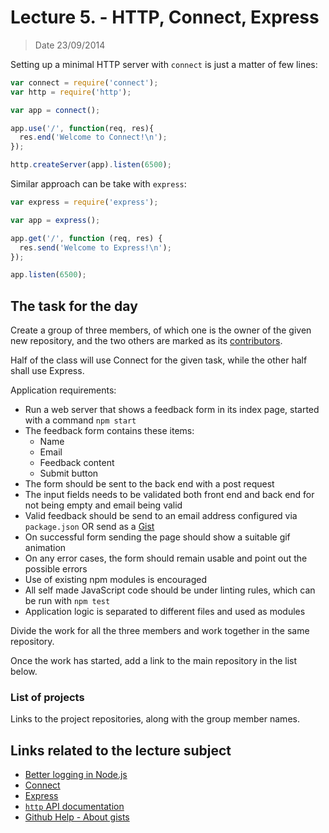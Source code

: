 # Lecture 5. - HTTP, Connect, Express

> Date 23/09/2014

Setting up a minimal HTTP server with `connect` is just a matter of few lines:

```js
var connect = require('connect');
var http = require('http');

var app = connect();

app.use('/', function(req, res){
  res.end('Welcome to Connect!\n');
});

http.createServer(app).listen(6500);
```

Similar approach can be take with `express`:

```js
var express = require('express');

var app = express();

app.get('/', function (req, res) {
  res.send('Welcome to Express!\n');
});

app.listen(6500);
```

## The task for the day

Create a group of three members, of which one is the owner of the given new repository, and the two
others are marked as its [contributors](https://help.github.com/articles/permission-levels-for-a-user-account-repository).

Half of the class will use Connect for the given task, while the other half shall use Express.

Application requirements:

- Run a web server that shows a feedback form in its index page, started with a command `npm start`
- The feedback form contains these items:
  - Name
  - Email
  - Feedback content
  - Submit button
- The form should be sent to the back end with a post request
- The input fields needs to be validated both front end and back end for not being empty and email being valid
- Valid feedback should be send to an email address configured via `package.json` OR send as a [Gist](https://developer.github.com/v3/gists/#create-a-gist)
- On successful form sending the page should show a suitable gif animation
- On any error cases, the form should remain usable and point out the possible errors
- Use of existing npm modules is encouraged
- All self made JavaScript code should be under linting rules, which can be run with `npm test`
- Application logic is separated to different files and used as modules

Divide the work for all the three members and work together in the same repository.

Once the work has started, add a link to the main repository in the list below.

### List of projects

Links to the project repositories, along with the group member names.


## Links related to the lecture subject

* [Better logging in Node.js](https://medium.com/@garychambers108/b3cc6fd0dafd "Better logging in Node.js")
* [Connect](https://github.com/senchalabs/connect "Connect is an extensible HTTP server framework for node using plugins known as middleware")
* [Express](https://github.com/strongloop/express "Sinatra inspired web development framework for node.js -- insanely fast, flexible, and simple")
* [`http` API documentation](http://nodejs.org/api/http.html "The HTTP interfaces in Node are designed to support many features of the protocol which have been traditionally difficult to use")
* [Github Help - About gists](https://help.github.com/articles/about-gists "Gists are a great way to share your work")

